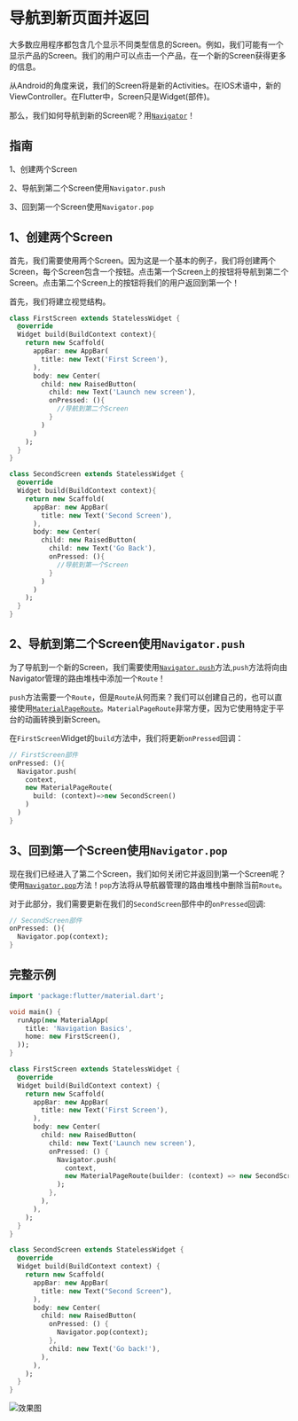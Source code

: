 # 导航到新页面并返回

大多数应用程序都包含几个显示不同类型信息的Screen。例如，我们可能有一个显示产品的Screen。我们的用户可以点击一个产品，在一个新的Screen获得更多的信息。

从Android的角度来说，我们的Screen将是新的Activities。在IOS术语中，新的ViewController。在Flutter中，Screen只是Widget(部件)。

那么，我们如何导航到新的Screen呢？用[`Navigator`](https://docs.flutter.io/flutter/widgets/Navigator-class.html)！

## 指南

1、创建两个Screen

2、导航到第二个Screen使用`Navigator.push`

3、回到第一个Screen使用`Navigator.pop`

## 1、创建两个Screen

首先，我们需要使用两个Screen。因为这是一个基本的例子，我们将创建两个Screen，每个Screen包含一个按钮。点击第一个Screen上的按钮将导航到第二个Screen。点击第二个Screen上的按钮将我们的用户返回到第一个！

首先，我们将建立视觉结构。

```dart
class FirstScreen extends StatelessWidget {
  @override
  Widget build(BuildContext context){
    return new Scaffold(
      appBar: new AppBar(
        title: new Text('First Screen'),
      ),
      body: new Center(
        child: new RaisedButton(
          child: new Text('Launch new screen'),
          onPressed: (){
            //导航到第二个Screen
          }
        )
      )
    );
  }
}

class SecondScreen extends StatelessWidget {
  @override
  Widget build(BuildContext context){
    return new Scaffold(
      appBar: new AppBar(
        title: new Text('Second Screen'),
      ),
      body: new Center(
        child: new RaisedButton(
          child: new Text('Go Back'),
          onPressed: (){
            //导航到第一个Screen
          }
        )
      )
    );
  }
}
```

## 2、导航到第二个Screen使用`Navigator.push`

为了导航到一个新的Screen，我们需要使用[`Navigator.push`](https://docs.flutter.io/flutter/widgets/Navigator/push.html)方法,`push`方法将向由Navigator管理的路由堆栈中添加一个`Route`！

`push`方法需要一个`Route`，但是`Route`从何而来？我们可以创建自己的，也可以直接使用[`MaterialPageRoute`](https://docs.flutter.io/flutter/material/MaterialPageRoute-class.html)。`MaterialPageRoute`非常方便，因为它使用特定于平台的动画转换到新Screen。

在`FirstScreen`Widget的`build`方法中，我们将更新`onPressed`回调：

```dart
// FirstScreen部件
onPressed: (){
  Navigator.push(
    context,
    new MaterialPageRoute(
      build: (context)=>new SecondScreen()
    )
  )
}
```

## 3、回到第一个Screen使用`Navigator.pop`

现在我们已经进入了第二个Screen，我们如何关闭它并返回到第一个Screen呢？使用[`Navigator.pop`](https://docs.flutter.io/flutter/widgets/Navigator/pop.html)方法！`pop`方法将从导航器管理的路由堆栈中删除当前`Route`。

对于此部分，我们需要更新在我们的`SecondScreen`部件中的`onPressed`回调:

```dart
// SecondScreen部件
onPressed: (){
  Navigator.pop(context);
}
```

## 完整示例

```dart
import 'package:flutter/material.dart';

void main() {
  runApp(new MaterialApp(
    title: 'Navigation Basics',
    home: new FirstScreen(),
  ));
}

class FirstScreen extends StatelessWidget {
  @override
  Widget build(BuildContext context) {
    return new Scaffold(
      appBar: new AppBar(
        title: new Text('First Screen'),
      ),
      body: new Center(
        child: new RaisedButton(
          child: new Text('Launch new screen'),
          onPressed: () {
            Navigator.push(
              context,
              new MaterialPageRoute(builder: (context) => new SecondScreen()),
            );
          },
        ),
      ),
    );
  }
}

class SecondScreen extends StatelessWidget {
  @override
  Widget build(BuildContext context) {
    return new Scaffold(
      appBar: new AppBar(
        title: new Text("Second Screen"),
      ),
      body: new Center(
        child: new RaisedButton(
          onPressed: () {
            Navigator.pop(context);
          },
          child: new Text('Go back!'),
        ),
      ),
    );
  }
}
```

![效果图](https://flutter.io/images/cookbook/navigation-basics.gif)